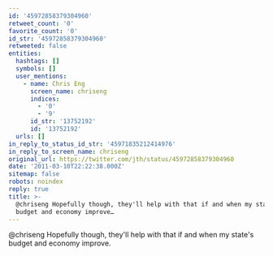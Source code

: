 ```yaml
---
id: '45972858379304960'
retweet_count: '0'
favorite_count: '0'
id_str: '45972858379304960'
retweeted: false
entities:
  hashtags: []
  symbols: []
  user_mentions:
    - name: Chris Eng
      screen_name: chriseng
      indices:
        - '0'
        - '9'
      id_str: '13752192'
      id: '13752192'
  urls: []
in_reply_to_status_id_str: '45971835212414976'
in_reply_to_screen_name: chriseng
original_url: https://twitter.com/jth/status/45972858379304960
date: '2011-03-10T22:22:38.000Z'
sitemap: false
robots: noindex
reply: true
title: >-
  @chriseng Hopefully though, they'll help with that if and when my state's
  budget and economy improve…
---
```


@chriseng Hopefully though, they'll help with that if and when my state's budget and economy improve.